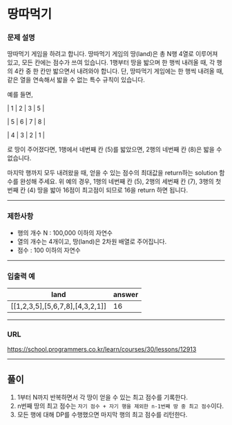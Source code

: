 # 땅따먹기

### 문제 설명

땅따먹기 게임을 하려고 합니다. 땅따먹기 게임의 땅(land)은 총 N행 4열로 이루어져 있고, 모든 칸에는 점수가 쓰여 있습니다. 1행부터 땅을 밟으며 한 행씩 내려올 때, 각 행의 4칸 중 한 칸만 밟으면서 내려와야 합니다. 단, 땅따먹기 게임에는 한 행씩 내려올 때, 같은 열을 연속해서 밟을 수 없는 특수 규칙이 있습니다.

예를 들면,

| 1 | 2 | 3 | 5 |

| 5 | 6 | 7 | 8 |

| 4 | 3 | 2 | 1 |

로 땅이 주어졌다면, 1행에서 네번째 칸 (5)를 밟았으면, 2행의 네번째 칸 (8)은 밟을 수 없습니다.

마지막 행까지 모두 내려왔을 때, 얻을 수 있는 점수의 최대값을 return하는 solution 함수를 완성해 주세요. 위 예의 경우, 1행의 네번째 칸 (5), 2행의 세번째 칸 (7), 3행의 첫번째 칸 (4) 땅을 밟아 16점이 최고점이 되므로 16을 return 하면 됩니다.

-----------
### 제한사항

- 행의 개수 N : 100,000 이하의 자연수
- 열의 개수는 4개이고, 땅(land)은 2차원 배열로 주어집니다.
- 점수 : 100 이하의 자연수

-----------
### 입출력 예

| land                            | answer |
|---------------------------------|--------|
| [[1,2,3,5],[5,6,7,8],[4,3,2,1]] | 16     |

-----------
### URL

https://school.programmers.co.kr/learn/courses/30/lessons/12913

-----------
## 풀이
1. 1부터 N까지 반복하면서 각 땅이 얻을 수 있는 최고 점수를 기록한다.
2. n번째 땅의 최고 점수는 `자기 점수 + 자기 행을 제외한 n-1번째 땅 중 최고 점수`이다.
3. 모든 행에 대해 DP를 수행했으면 마지막 행의 최고 점수를 리턴한다.